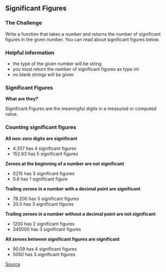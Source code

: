 ## Significant Figures

### The Challenge

Write a function that takes a number and returns the number of significant figures in the given number. You can read about significant figures below.

### Helpful information

- the type of the given number will be string
- you must return the number of significant figures as type int
- no blank strings will be given

### Significant Figures

**What are they?**

Significant Figures are the meaningful digits in a measured or computed value.

### Counting significant figures

**All non-zero digits are significant**

- 4.357 has 4 significant figures
- 152.63 has 5 significant figures

**Zeroes at the beginning of a number are not significant**

- 0215 has 3 significant figures
- 0.6 has 1 significant figure

**Trailing zeroes in a number with a decimal point are significant**

- 78.200 has 5 significant figures
- 20.0 has 3 significant figures

**Trailing zeroes in a number without a decimal point are not significant**

- 1200 has 2 significant figures
- 345000 has 3 significant figures

**All zeroes between significant figures are significant**

- 90.09 has 4 significant figures
- 5050 has 3 significant figures

[Source](https://www.codewars.com/kata/5d9fe0ace0aad7001290acb7/train/python)